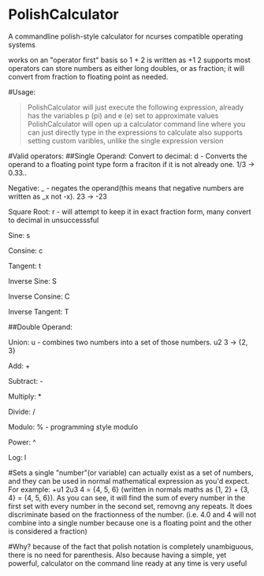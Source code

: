# PolishCalculator
A commandline polish-style calculator for ncurses compatible operating systems

works on an "operator first" basis
so 1 + 2 is written as +1 2
supports most operators
can store numbers as either long doubles, or as fraction; it will convert from fraction to floating point as needed.

#Usage:
>PolishCalculator <expression>
will just execute the following expression, already has the variables p (pi) and e (e) set to approximate values 
>PolishCalculator
will open up a calculator command line where you can just directly type in the expressions to calculate
also supports setting custom varibles, unlike the single expression version

#Valid operators:
##Single Operand:
Convert to decimal: d - Converts the operand to a floating point type form a fraciton if it is not already one. 1/3 -> 0.33..

Negative: _ - negates the operand(this means that negative numbers are written as _x not -x). 23 -> -23

Square Root: r - will attempt to keep it in exact fraction form, many convert to decimal in unsuccesssful

Sine: s

Consine: c

Tangent: t

Inverse Sine: S

Inverse Consine: C

Inverse Tangent: T

##Double Operand:

Union: u - combines two numbers into a set of those numbers. u2 3 -> {2, 3}

Add: +

Subtract: -

Multiply: *

Divide: /

Modulo: % - programming style modulo

Power: ^

Log: l

#Sets
a single "number"(or variable) can actually exist as a set of numbers, and they can be used in normal mathematical expression as you'd expect. For example: +u1 2u3 4 = {4, 5, 6} (written in normals maths as {1, 2} + {3, 4} = {4, 5, 6}). As you can see, it will find the sum of every number in the first set with every number in the second set, removng any repeats. It does discriminate based on the fractionness of the number. (i.e. 4.0 and 4 will not combine into a single number because one is a floating point and the other is considered a fraction)

#Why?
because of the fact that polish notation is completely unambiguous, there is no need for parenthesis. Also because having a simple, yet powerful, calculator on the command line ready at any time is very useful
